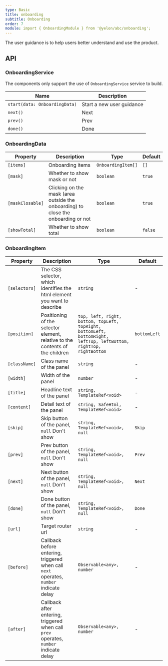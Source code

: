 ```yaml
---
type: Basic
title: onboarding
subtitle: Onboarding
order: 7
module: import { OnboardingModule } from '@yelon/abc/onboarding';
---
```


The user guidance is to help users better understand and use the product.

## API

### OnboardingService

The components only support the use of `OnboardingService` service to build.

| Name | Description |
|------|-------------|
| `start(data: OnboardingData)` | Start a new user guidance |
| `next()` | Next |
| `prev()` | Prev |
| `done()` | Done |

### OnboardingData

| Property | Description | Type | Default |
|----------|-------------|------|---------|
| `[items]` | Onboarding items | `OnboardingItem[]` | `[]` |
| `[mask]` | Whether to show mask or not | `boolean` | `true` |
| `[maskClosable]` | Clicking on the mask (area outside the onboarding) to close the onboarding or not | `boolean` | `true` |
| `[showTotal]` | Whether to show total | `boolean` | `false` |

### OnboardingItem

| Property | Description | Type | Default | 
|----------|-------------|------|---------|
| `[selectors]` | The CSS selector, which identifies the html element you want to describe | `string` | - |
| `[position]` | Positioning of the selector element, relative to the contents of the children | `top, left, right, bottom, topLeft, topRight, bottomLeft, bottomRight, leftTop, leftBottom, rightTop, rightBottom` | `bottomLeft` |
| `[className]` | Class name of the panel | `string` | - |
| `[width]` | Width of the panel | `number` | - |
| `[title]` | Headline text of the panel | `string, TemplateRef<void>` | - |
| `[content]` | Detail text of the panel | `string, SafeHtml, TemplateRef<void>` | - | 
| `[skip]` | Skip button of the panel, `null` Don't show | `string, TemplateRef<void>, null` | `Skip` |
| `[prev]` | Prev button of the panel, `null` Don't show | `string, TemplateRef<void>, null` | `Prev` |
| `[next]` | Next button of the panel, `null` Don't show | `string, TemplateRef<void>, null` | `Next` |
| `[done]` | Done button of the panel, `null` Don't show | `string, TemplateRef<void>, null` | `Done` |
| `[url]` | Target router url | `string` | - |
| `[before]` | Callback before entering, triggered when call `next` operates, `number` indicate delay | `Observable<any>, number` | - |
| `[after]` | Callback after entering, triggered when call `prev` operates, `number` indicate delay | `Observable<any>, number` | - |

